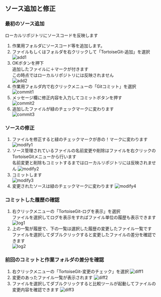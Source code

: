 ## ソース追加と修正
### 最初のソース追加
ローカルリポジトリにソースコードを反映します

1. 作業用フォルダにソースコード等を追加します。
2. ファイルもしくはフォルダを右クリックして「TortoiseGit-追加」を選択  
![add1](./images/add1.png)  
3. OKボタンを押下  
追加したファイルに＋マークが付きます  
この時点ではローカルリポジトリには反映されません  
![add2](./images/add2.png)  
4. 作業用フォルダ内で右クリックメニューの「Gitコミット」を選択
![commit1](./images/commit1.png)  
5. メッセージ欄に修正内容を入力してコミットボタンを押す  
![commit2](./images/commit2.png)  
6. 追加したファイルが緑のチェックマークに変わります  
![commit3](./images/commit3.png)  

### ソースの修正
1. ファイルを修正すると緑のチェックマークが赤の！マークに変わります  
![modify1](./images/modify1.png)  
2. ソース管理されているファイルの名前変更や削除はファイルを右クリックのTortoiseGitメニューから行います  
名前変更と削除もコミットするまではローカルリポジトリには反映されません
![modify2](./images/modify2.png) 
3. コミットします  
![modify3](./images/modify3.png) 
4. 変更されたソースは緑のチェックマークに変わります
![modify4](./images/modify4.png) 

### コミットした履歴の確認
1. 右クリックメニューの「TortoiseGit-ログを表示」を選択  
ファイルを選択してログを表示をすればファイル単位の履歴も表示できます
![log1](./images/log1.png) 
2. 上の一覧が履歴で、下の一覧は選択した履歴の変更したファイル一覧です  
ファイルを選択してダブルクリックすると変更したファイルの差分を確認できます  
![log2](./images/log2.png)  

### 前回のコミットと作業フォルダの差分を確認
1. 右クリックメニューの「TortoiseGit-変更のチェック」を選択
![diff1](./images/diff1.png) 
2. 変更のあったファイル一覧が表示されます
![diff2](./images/diff2.png) 
3. ファイルを選択してダブルクリックすると比較ツールが起動してファイルの変更内容を確認できます
![diff3](./images/diff3.png) 
